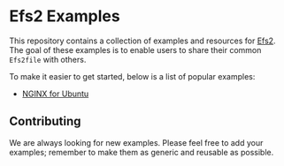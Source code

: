 # Efs2 Examples

This repository contains a collection of examples and resources for [Efs2](https://github.com/madflojo/efs2). The goal of these examples is to enable users to share their common `Efs2file` with others. 

To make it easier to get started, below is a list of popular examples:

* [NGINX for Ubuntu](./services/nginx/ubuntu)

## Contributing

We are always looking for new examples. Please feel free to add your examples; remember to make them as generic and reusable as possible.
